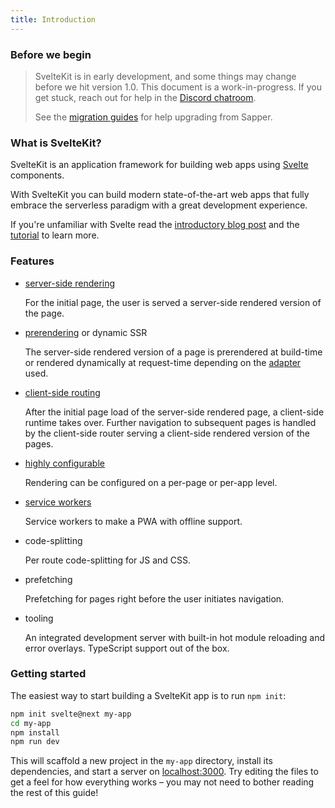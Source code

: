```yaml
---
title: Introduction
---
```


### Before we begin

> SvelteKit is in early development, and some things may change before we hit version 1.0. This document is a work-in-progress. If you get stuck, reach out for help in the [Discord chatroom](https://svelte.dev/chat).
>
> See the [migration guides](/migrating) for help upgrading from Sapper.

### What is SvelteKit?

SvelteKit is an application framework for building web apps using [Svelte](https://svelte.dev/) components.

With SvelteKit you can build modern state-of-the-art web apps that fully embrace the serverless paradigm with a great development experience.

If you're unfamiliar with Svelte read the [introductory blog post](https://svelte.dev/blog/svelte-3-rethinking-reactivity) and the [tutorial](https://svelte.dev/tutorial) to learn more.

### Features

- [server-side rendering](#appendix-ssr)
    
    For the initial page, the user is served a server-side rendered version of the page.

- [prerendering](#appendix-prerendering) or dynamic SSR

    The server-side rendered version of a page is prerendered at build-time or rendered dynamically at request-time depending on the [adapter](#adapters) used.

- [client-side routing](#appendix-routing)

    After the initial page load of the server-side rendered page, a client-side runtime takes over. Further navigation to subsequent pages is handled by the client-side router serving a client-side rendered version of the pages.

- [highly configurable](#rendering)

    Rendering can be configured on a per-page or per-app level.

- [service workers](#service-workers)

    Service workers to make a PWA with offline support.

- code-splitting

    Per route code-splitting for JS and CSS.

- prefetching

    Prefetching for pages right before the user initiates navigation.

- tooling

    An integrated development server with built-in hot module reloading and error overlays. TypeScript support out of the box.

### Getting started

The easiest way to start building a SvelteKit app is to run `npm init`:

```bash
npm init svelte@next my-app
cd my-app
npm install
npm run dev
```

This will scaffold a new project in the `my-app` directory, install its dependencies, and start a server on [localhost:3000](http://localhost:3000). Try editing the files to get a feel for how everything works – you may not need to bother reading the rest of this guide!

